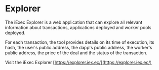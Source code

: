 # Explorer

The iExec Explorer is a web application that can explore all relevant information about transactions, applications deployed and worker pools deployed.

For each transaction, the tool provides details on its time of execution, its hash, the user's public address, the dapp's public address, the worker's public address, the price of the deal and the status of the transaction.

Visit the iExec Explorer [https://explorer.iex.ec/](https://explorer.iex.ec/)

